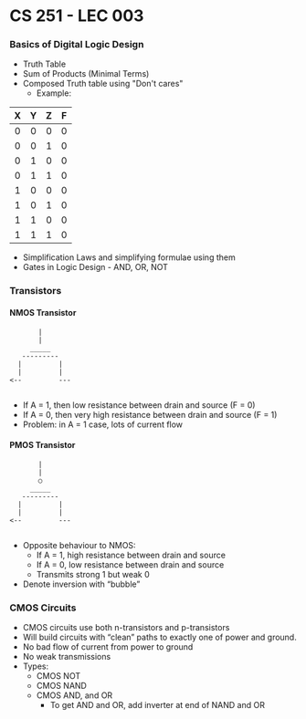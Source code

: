 # CS 251 - LEC 003
### Basics of Digital Logic Design
- Truth Table
- Sum of Products (Minimal Terms)
- Composed Truth table using "Don't cares"
  - Example:

|X  |Y  |Z  |F  |
|:-:|:-:|:-:|:-:|
|0  |0  |0  |0  |
|0  |0  |1  |0  |
|0  |1  |0  |0  |
|0  |1  |1  |0  |
|1  |0  |0  |0  |
|1  |0  |1  |0  |
|1  |1  |0  |0  |
|1  |1  |1  |0  |

- Simplification Laws and simplifying formulae using them
- Gates in Logic Design - AND, OR, NOT

### Transistors

#### NMOS Transistor

```
       |
       |
     _____
   ---------
  |         |   
  |         |
<--         ---
    
```
- If A = 1, then low resistance between drain and source (F = 0)
- If A = 0, then very high resistance between drain and source (F = 1)
- Problem: in A = 1 case, lots of current flow

#### PMOS Transistor

```
       |
       |
       ○
     _____
   ---------
  |         |   
  |         |
<--         ---
    
```
- Opposite behaviour to NMOS:
  - If A = 1, high resistance between drain and source
  - If A = 0, low resistance between drain and source
  - Transmits strong 1 but weak 0
- Denote inversion with “bubble”

### CMOS Circuits
- CMOS circuits use both n-transistors and p-transistors
- Will build circuits with “clean” paths to exactly one of power and ground.
- No bad flow of current from power to ground
- No weak transmissions
- Types:
  - CMOS NOT
  - CMOS NAND
  - CMOS AND, and OR
    - To get AND and OR, add inverter at end of NAND and OR 
<!--stackedit_data:
eyJoaXN0b3J5IjpbMzExNDc5NDAzLDMyOTQ4MDg2OCwxNTYzNT
YyOTI1LC0yODE5NDQ2MzQsLTI0ODI2MDQxNCwtMTI0NDQ0MzQy
OSwtMzY2ODUwMjA3LC0xNDU4OTI3NzI0LDExNjI3NzAxMTQsNT
YzNDgwOThdfQ==
-->